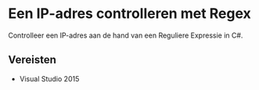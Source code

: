 # Een IP-adres controlleren met Regex
Controlleer een IP-adres aan de hand van een Reguliere Expressie in C#.

## Vereisten
- Visual Studio 2015
